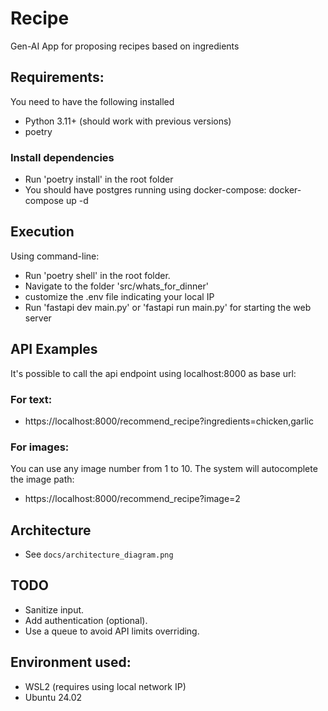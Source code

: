 # Recipe

Gen-AI App for proposing recipes based on ingredients


## Requirements:

You need to have the following installed

- Python 3.11+ (should work with previous versions)
- poetry


### Install dependencies

- Run 'poetry install' in the root folder
- You should have postgres running using docker-compose:
    docker-compose up -d


## Execution

Using command-line:

- Run 'poetry shell' in the root folder.
- Navigate to the folder 'src/whats_for_dinner'
- customize the .env file indicating your local IP
- Run 'fastapi dev main.py' or 'fastapi run main.py' for starting the web server


## API Examples

It's possible to call the api endpoint using localhost:8000 as base url:

### For text:

- https://localhost:8000/recommend_recipe?ingredients=chicken,garlic

### For images:

You can use any image number from 1 to 10. The system will autocomplete the image path:

- https://localhost:8000/recommend_recipe?image=2

## Architecture

- See `docs/architecture_diagram.png`

## TODO
- Sanitize input.
- Add authentication (optional).
- Use a queue to avoid API limits overriding.

## Environment used:
- WSL2 (requires using local network IP)
- Ubuntu 24.02


